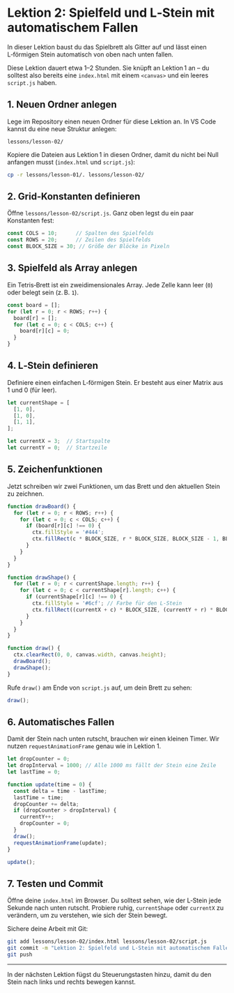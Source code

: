 # Lektion 2: Spielfeld und L‑Stein mit automatischem Fallen

In dieser Lektion baust du das Spielbrett als Gitter auf und lässt einen L‑förmigen Stein automatisch von oben nach unten fallen.

Diese Lektion dauert etwa 1–2 Stunden. Sie knüpft an Lektion 1 an – du solltest also bereits eine `index.html` mit einem `<canvas>` und ein leeres `script.js` haben.

## 1. Neuen Ordner anlegen

Lege im Repository einen neuen Ordner für diese Lektion an. In VS Code kannst du eine neue Struktur anlegen:

```
lessons/lesson-02/
```

Kopiere die Dateien aus Lektion 1 in diesen Ordner, damit du nicht bei Null anfangen musst (`index.html` und `script.js`):

```bash
cp -r lessons/lesson-01/. lessons/lesson-02/
```

## 2. Grid‑Konstanten definieren

Öffne `lessons/lesson-02/script.js`. Ganz oben legst du ein paar Konstanten fest:

```js
const COLS = 10;      // Spalten des Spielfelds
const ROWS = 20;      // Zeilen des Spielfelds
const BLOCK_SIZE = 30; // Größe der Blöcke in Pixeln
```

## 3. Spielfeld als Array anlegen

Ein Tetris‑Brett ist ein zweidimensionales Array. Jede Zelle kann leer (`0`) oder belegt sein (z. B. `1`).

```js
const board = [];
for (let r = 0; r < ROWS; r++) {
  board[r] = [];
  for (let c = 0; c < COLS; c++) {
    board[r][c] = 0;
  }
}
```

## 4. L‑Stein definieren

Definiere einen einfachen L‑förmigen Stein. Er besteht aus einer Matrix aus 1 und 0 (für leer).

```js
let currentShape = [
  [1, 0],
  [1, 0],
  [1, 1],
];

let currentX = 3;  // Startspalte
let currentY = 0;  // Startzeile
```

## 5. Zeichenfunktionen

Jetzt schreiben wir zwei Funktionen, um das Brett und den aktuellen Stein zu zeichnen.

```js
function drawBoard() {
  for (let r = 0; r < ROWS; r++) {
    for (let c = 0; c < COLS; c++) {
      if (board[r][c] !== 0) {
        ctx.fillStyle = '#444';
        ctx.fillRect(c * BLOCK_SIZE, r * BLOCK_SIZE, BLOCK_SIZE - 1, BLOCK_SIZE - 1);
      }
    }
  }
}

function drawShape() {
  for (let r = 0; r < currentShape.length; r++) {
    for (let c = 0; c < currentShape[r].length; c++) {
      if (currentShape[r][c] !== 0) {
        ctx.fillStyle = '#6cf'; // Farbe für den L‑Stein
        ctx.fillRect((currentX + c) * BLOCK_SIZE, (currentY + r) * BLOCK_SIZE, BLOCK_SIZE - 1, BLOCK_SIZE - 1);
      }
    }
  }
}

function draw() {
  ctx.clearRect(0, 0, canvas.width, canvas.height);
  drawBoard();
  drawShape();
}
```

Rufe `draw()` am Ende von `script.js` auf, um dein Brett zu sehen:

```js
draw();
```

## 6. Automatisches Fallen

Damit der Stein nach unten rutscht, brauchen wir einen kleinen Timer. Wir nutzen `requestAnimationFrame` genau wie in Lektion 1.

```js
let dropCounter = 0;
let dropInterval = 1000; // Alle 1000 ms fällt der Stein eine Zeile
let lastTime = 0;

function update(time = 0) {
  const delta = time - lastTime;
  lastTime = time;
  dropCounter += delta;
  if (dropCounter > dropInterval) {
    currentY++;
    dropCounter = 0;
  }
  draw();
  requestAnimationFrame(update);
}

update();
```

## 7. Testen und Commit

Öffne deine `index.html` im Browser. Du solltest sehen, wie der L‑Stein jede Sekunde nach unten rutscht. Probiere ruhig, `currentShape` oder `currentX` zu verändern, um zu verstehen, wie sich der Stein bewegt.

Sichere deine Arbeit mit Git:

```bash
git add lessons/lesson-02/index.html lessons/lesson-02/script.js
git commit -m "Lektion 2: Spielfeld und L‑Stein mit automatischem Fallen"
git push
```

---

In der nächsten Lektion fügst du Steuerungstasten hinzu, damit du den Stein nach links und rechts bewegen kannst.
